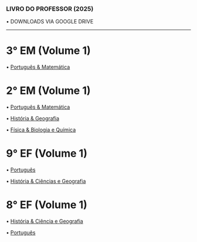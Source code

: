 ### LIVRO DO PROFESSOR (2025)

• DOWNLOADS VIA GOOGLE DRIVE 

---

# 3° EM (Volume 1)

• [Português & Matemática](https://drive.google.com/file/d/1-Bvc5u1jU-1p8IXl2iZlYhp26Hh6Nb37/view?usp=drivesdk)


# 2° EM (Volume 1)

• [Português & Matemática](https://drive.google.com/file/d/1-6oon-Tyxr8kPoWVpd3yLEGNBAJMSgNq/view?usp=drivesdk)

• [História & Geografia](https://drive.google.com/file/d/1-NcjkONTmtgu0lLEOTAlVgaJVcOhDvKN/view?usp=drivesdk)

• [Física & Biologia e Química](https://drive.google.com/file/d/1-1LnXNmI6O2GU_9MHxgMBALyMRVHR6Z2/view?usp=drivesdk)


# 9° EF (Volume 1)

• [Português](https://drive.google.com/file/d/1-WjJzc0yL5nE46sGVDo9FkjAhMB_4AAT/view?usp=drivesdk)

• [História & Ciências e Geografia](https://drive.google.com/file/d/1-R022DP7HBo8vygHDXyZ-ET6-6XsRMsf/view?usp=drivesdk)


# 8° EF (Volume 1)

• [História & Ciência e Geografia](https://drive.google.com/file/d/1-XJuhulauBZy6v0CZNxYFi7zYmXAxaFm/view?usp=drivesdk)

• [Português](https://drive.google.com/file/d/1-dq43U_gVwZssHEf8YSeZABOhSnlQIU8/view?usp=drivesdk)

